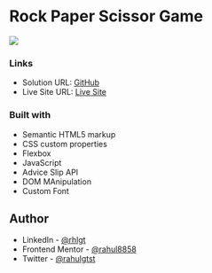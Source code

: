 # Rock Paper Scissor Game

![](./screenshot.png)

### Links

- Solution URL: [GitHub](https://github.com/rahulgtst/get-advice)
- Live Site URL: [Live Site](https://rahulgtst.github.io/get-advice/)

### Built with

- Semantic HTML5 markup
- CSS custom properties
- Flexbox
- JavaScript
- Advice Slip API
- DOM MAnipulation
- Custom Font

## Author

- LinkedIn - [@rhlgt](https://www.linkedin.com/in/rhlgt/)
- Frontend Mentor - [@rahul8858](https://www.frontendmentor.io/profile/rahul8858)
- Twitter - [@rahulgtst](https://www.twitter.com/rahulgtst)
